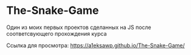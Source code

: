 # The-Snake-Game

Один из моих первых проектов сделанных на JS после соответсвующего прохождения курса

Ссылка для просмотра: https://a1eksawp.github.io/The-Snake-Game/
